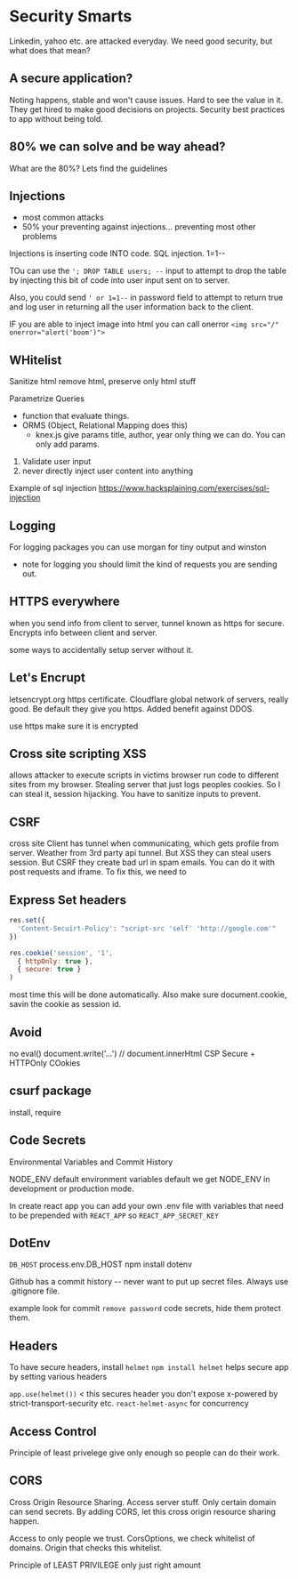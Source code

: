 # Security Smarts
Linkedin, yahoo etc. are attacked everyday. We need good security, but what does that mean?

## A secure application?
Noting happens, stable and won't cause issues. Hard to see the value in it. They get hired to make good decisions on projects. Security best practices to app without being told.

## 80% we can solve and be way ahead?
What are the 80%?
Lets find the guidelines

## Injections
  - most common attacks
  - 50% your preventing against injections... preventing most other problems

Injections is inserting code INTO code.
SQL injection. 1=1--

TOu can use the `'; DROP TABLE users; --` input to attempt to drop the table by injecting this bit of code into user input sent on to server.

Also, you could send `' or 1=1--` in password field to attempt to return true and log user in returning all the user information back to the client.

IF you are able to inject image into html
you can call onerror
`<img src="/" onerror="alert('boom')">`

## WHitelist
Sanitize html
remove html, preserve only html stuff

Parametrize Queries
- function that evaluate things.
- ORMS (Object, Relational Mapping does this)
  - knex.js give params title, author, year only thing we can do. You can only add params.

1. Validate user input
2. never directly inject user content into anything


Example of sql injection
https://www.hacksplaining.com/exercises/sql-injection

## Logging
For logging packages you can use morgan for tiny output and winston
- note for logging you should limit the kind of requests you are sending out.

## HTTPS everywhere
when you send info from client to server, tunnel known as https for secure. Encrypts info between client and server.

some ways to accidentally setup server without it.

## Let's Encrupt
letsencrypt.org
https certificate. Cloudflare global network of servers, really good. Be default they give you https. Added benefit against DDOS. 

use https make sure it is encrypted

## Cross site scripting XSS
allows attacker to execute scripts in victims browser
run code to different sites from my browser. Stealing 
server that just logs peoples cookies. So I can steal it, session hijacking. You have to sanitize inputs to prevent.

## CSRF
cross site
Client has tunnel when communicating, which gets profile from server. Weather from 3rd party api tunnel. But XSS they can steal users session. But CSRF they create bad url in spam emails. You can do it with post requests and iframe. To fix this, we need to 

## Express Set headers
```js
res.set({
  'Content-Secuirt-Policy': "script-src 'self' 'http://google.com'"
})

res.cookie('session', '1', 
  { httpOnly: true }, 
  { secure: true }
)
```

most time this will be done automatically.
Also make sure document.cookie, savin the cookie as session id.

## Avoid
no eval()
document.write('...') // 
document.innerHtml
CSP
Secure + HTTPOnly COokies

## csurf package
install, require

## Code Secrets
Environmental Variables
and Commit History

NODE_ENV default environment variables default we get NODE_ENV in development or production mode.

In create react app you can add your own .env file with variables that need to be prepended with `REACT_APP` so `REACT_APP_SECRET_KEY`

## DotEnv
`DB_HOST`
process.env.DB_HOST
npm install dotenv

Github has a commit history
-- never want to put up secret files.
Always use .gitignore file.


example look for commit `remove password`
code secrets, hide them protect them.

## Headers

To have secure headers, install `helmet`
`npm install helmet`
helps secure app by setting various headers

`app.use(helmet())` < this secures header
you don't expose x-powered by
strict-transport-security etc.
`react-helmet-async` for concurrency

## Access Control
Principle of least privelege give only enough so people can do their work.

## CORS
Cross Origin Resource Sharing. Access server stuff. Only certain domain can send secrets. By adding CORS, let this cross origin resource sharing happen.

Access to only people we trust. CorsOptions, we check whitelist of domains. Origin that checks this whitelist.

Principle of LEAST PRIVILEGE
only just right amount


